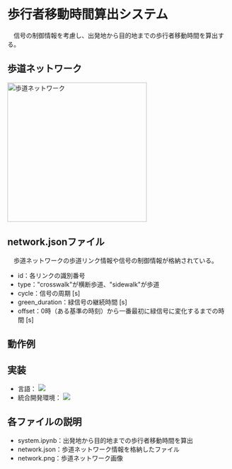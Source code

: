 # 歩行者移動時間算出システム
　信号の制御情報を考慮し、出発地から目的地までの歩行者移動時間を算出する。

## 歩道ネットワーク
<img width="315" alt="歩道ネットワーク" src="https://github.com/Git-Yuya/pedestrian-travel-time/assets/84259422/e82e2c94-ae32-47d4-8380-0c90310a28e3">

## network.jsonファイル
　歩道ネットワークの歩道リンク情報や信号の制御情報が格納されている。
 - id：各リンクの識別番号
 - type："crosswalk"が横断歩道、"sidewalk"が歩道
 - cycle：信号の周期 [s]
 - green_duration：緑信号の継続時間 [s]
 - offset：0時（ある基準の時刻）から一番最初に緑信号に変化するまでの時間 [s]

## 動作例

## 実装
- 言語：
  <img src="https://img.shields.io/badge/-Python-3776AB.svg?logo=python&style=plastic">
- 統合開発環境：
  <img src="https://img.shields.io/badge/-Colab-F9AB00.svg?logo=google%20colab&style=plastic">

## 各ファイルの説明
- system.ipynb：出発地から目的地までの歩行者移動時間を算出
- network.json：歩道ネットワーク情報を格納したファイル
- network.png：歩道ネットワーク画像
